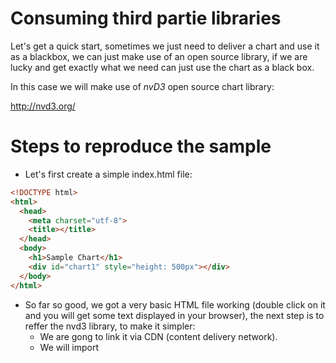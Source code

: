 # Consuming third partie libraries

Let's get a quick start, sometimes we just need to deliver a chart and use it as a blackbox, we can just make use of an open source library, if
we are lucky and get exactly what we need can just use the chart as a black box.

In this case we will make use of _nvD3_ open source chart library:

http://nvd3.org/

# Steps to reproduce the sample

- Let's first create a simple index.html file:

```html
<!DOCTYPE html>
<html>
  <head>
    <meta charset="utf-8">
    <title></title>
  </head>
  <body>
    <h1>Sample Chart</h1>
    <div id="chart1" style="height: 500px"></div>
  </body>
</html>
```

- So far so good, we got a very basic HTML file working (double click on it and you will get some text displayed in your browser),
the next step is to reffer the nvd3 library, to make it simpler:
  - We are gong to link it via CDN (content delivery network).
  - We will import 


